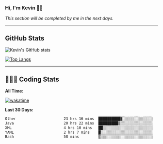 ### Hi, I'm Kevin 👋🏻

_This section will be completed by me in the next days._


--- 
## GitHub Stats
![Kevin's GitHub stats](https://github-readme-stats.vercel.app/api?username=kevin-kraus&show_icons=true&theme=dark)

[![Top Langs](https://github-readme-stats.vercel.app/api/top-langs/?username=kevin-kraus&layout=compact&theme=dark)]()

---
## 🧑🏻‍💻 Coding Stats

**All Time:**

[![wakatime](https://wakatime.com/badge/user/2ee1869b-72a2-4c21-b5f7-e95432f5a1cf.svg?style=flat)](https://wakatime.com/@2ee1869b-72a2-4c21-b5f7-e95432f5a1cf)

**Last 30 Days:**

<!--START_SECTION:waka-->

```txt
Other                      23 hrs 16 mins  ██████████▓░░░░░░░░░░░░░░   42.10 %
Java                       20 hrs 22 mins  █████████▒░░░░░░░░░░░░░░░   36.87 %
XML                        4 hrs 10 mins   ██░░░░░░░░░░░░░░░░░░░░░░░   07.57 %
YAML                       2 hrs 7 mins    █░░░░░░░░░░░░░░░░░░░░░░░░   03.85 %
Bash                       58 mins         ▒░░░░░░░░░░░░░░░░░░░░░░░░   01.75 %
```

<!--END_SECTION:waka-->
